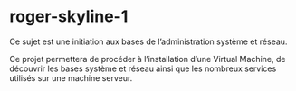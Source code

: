 # roger-skyline-1

Ce sujet est une initiation aux bases de l’administration système et réseau.

Ce projet permettera de procéder à l’installation d’une
Virtual Machine, de découvrir les bases système et réseau ainsi que les nombreux services
utilisés sur une machine serveur.
